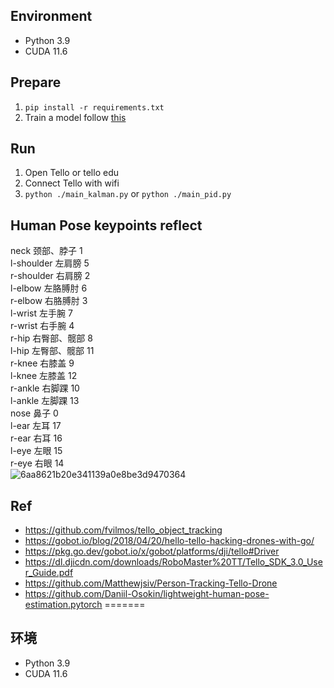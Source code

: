
## Environment
* Python 3.9
* CUDA 11.6
## Prepare
1.  `pip install -r requirements.txt`
2.  Train a model follow [this](https://github.com/Daniil-Osokin/lightweight-human-pose-estimation.pytorch)
## Run
1.  Open Tello or tello edu
2.  Connect Tello with wifi
3.  `python ./main_kalman.py` or `python ./main_pid.py`

## Human Pose keypoints reflect
neck 颈部、脖子 1  
l-shoulder 左肩膀 5  
r-shoulder 右肩膀 2  
l-elbow 左胳膊肘 6  
r-elbow 右胳膊肘 3  
l-wrist 左手腕 7  
r-wrist 右手腕 4  
r-hip 右臀部、髋部 8  
l-hip 左臀部、髋部 11  
r-knee 右膝盖 9  
l-knee 左膝盖 12  
r-ankle 右脚踝 10  
l-ankle 左脚踝 13  
nose 鼻子 0  
l-ear 左耳 17  
r-ear 右耳 16  
l-eye 左眼 15  
r-eye 右眼 14  
![6aa8621b20e341139a0e8be3d9470364](https://github.com/We51ey/tello/assets/161515320/4a7856c3-ff4f-40e6-beec-b09fca2cf957)

## Ref
*  https://github.com/fvilmos/tello_object_tracking
*  https://gobot.io/blog/2018/04/20/hello-tello-hacking-drones-with-go/
*  https://pkg.go.dev/gobot.io/x/gobot/platforms/dji/tello#Driver
*  https://dl.djicdn.com/downloads/RoboMaster%20TT/Tello_SDK_3.0_User_Guide.pdf
*  https://github.com/Matthewjsiv/Person-Tracking-Tello-Drone
*  https://github.com/Daniil-Osokin/lightweight-human-pose-estimation.pytorch
=======
## 环境
* Python 3.9
* CUDA 11.6
